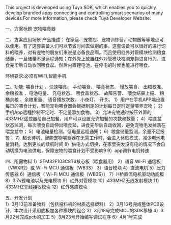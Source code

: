 This project is developed using Tuya SDK, which enables you to quickly develop branded apps connecting and controlling smart scenarios of many devices.For more information, please check Tuya Developer Website.

一、方案标题
宠物喂食器

二、方案应用场景
产品描述： 
        在家庭、宠物店、宠物训练营，动物园等等地点可以使用。有了这套装备人们可以节省时间去做别的事，这套设备可以很好的进行饲料的喂养，对有宠物的朋友们来说是必备良品啊。而且使用红外对管模块检测粮食储量，一旦储量不足远程通知；在外壳上放置红外对管模块检测宠物进食行为，进食完毕后自动收回喂食盆。然后内置锂电池，在停电的时候也能进行喂食。
    
环境要求:必须有WIFI,智能手机
      
三、功能: 
喂食计划 、快速喂食、 手动喂食、 喂食状态、 慢放喂食、 出粮校准、 余粮校准 、电池电量、 充电状态、 喂食盖状态、
故障告警、 喂食结果上报、 粮桶余粮 、余粮重量、 语音播放次数、 小夜灯、 开关。
1）用户在手机APP端设置每日的喂食计划，智能宠物喂食器会根据制定的计划每日定时定量喂养宠物；
2）手机App远程控制不定时、不定量添加食物。
3）允许宠物通过按压外置的433MHZ遥控器给自己加餐，用户可以设置允许加餐的次数和数量；
4）喂食盆状态监测，每次喂食自动伸出喂食盆，进食完毕后自动收回，避免宠物毛发掉落在喂食盆中；
5）电池电量检测，低电量远程通知；
6）粮食储量监测，余量不足报警；
7）超长待机，智能宠物喂食器在无需工作时，会进入休眠模式，减少电池电量消耗，达到更长的续航时间
8）供电方式切换，在家里突发没有电的情况下会自动切换为电池供电，保障宠物的喂食计划不受影响9
9）app调节电机转速

四、所需物料
1）STM32F103C8T6核心板（喂食器用）
2）语音 Wi-Fi 通信板（VWXR2）或 Wi-Fi MCU 通信板（WB3S）
3）语音模块
4）直流电机
5）压力传感器
6）通信板（ Wi-Fi MCU 通信板（WB3S））
7）H桥直流电机驱动功能板
8）3.7v锂电池以及充电模块
9）红外对管模块
10）433MHZ无线发射模块
11）433MHZ无线接收模块
12）红外感应模块


五、开发计划  
1）3月13前准备物料（包括投料机的材质选择塑料）
2）3月16号完成整体PCB设计，本次设计采用底板加各种模块的组合 
3）3月18号完成MCU的SDK移植
4）3月22号完成pcb的加工
5）3月23号开始编写调试程序
6）4月1号完成


